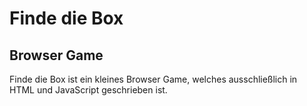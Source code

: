 <h1>Finde die Box</h1>
<h2>Browser Game</h2>
Finde die Box ist ein kleines Browser Game, welches ausschließlich in HTML und JavaScript geschrieben ist.

